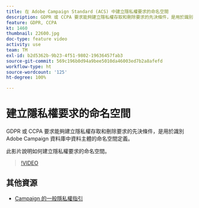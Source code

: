 ```yaml
---
title: 在 Adobe Campaign Standard (ACS) 中建立隱私權要求的命名空間
description: GDPR 或 CCPA 要求能夠建立隱私權存取和刪除要求的先決條件，是用於識別 Adobe Campaign 資料庫中資料主體的命名空間定義。此影片說明如何建立隱私權要求的命名空間。
feature: GDPR, CCPA
kt: 1460
thumbnail: 22600.jpg
doc-type: feature video
activity: use
team: TM
exl-id: b2d5362b-9b23-4f51-9802-19636457fab3
source-git-commit: 569c196b0d94a9bee5010da46003ed7b2a8afefd
workflow-type: ht
source-wordcount: '125'
ht-degree: 100%

---
```


# 建立隱私權要求的命名空間

GDPR 或 CCPA 要求能夠建立隱私權存取和刪除要求的先決條件，是用於識別 Adobe Campaign 資料庫中資料主體的命名空間定義。

此影片說明如何建立隱私權要求的命名空間。

>[!VIDEO](https://video.tv.adobe.com/v/22600?quality=12)

## 其他資源

* [Campaign 的一般隱私權指引](https://helpx.adobe.com/tw/campaign/kb/campaign-privacy-overview.html)
